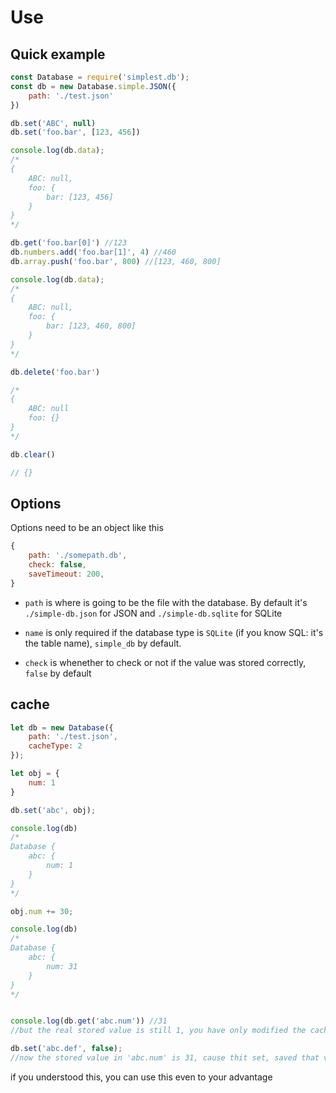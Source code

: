# Use

## Quick example

```js
const Database = require('simplest.db');
const db = new Database.simple.JSON({
    path: './test.json'
})

db.set('ABC', null)
db.set('foo.bar', [123, 456])

console.log(db.data);
/*
{
    ABC: null,
    foo: {
        bar: [123, 456]
    }
}
*/

db.get('foo.bar[0]') //123
db.numbers.add('foo.bar[1]', 4) //460
db.array.push('foo.bar', 800) //[123, 460, 800]

console.log(db.data);
/*
{
    ABC: null,
    foo: {
        bar: [123, 460, 800]
    }
}
*/

db.delete('foo.bar')

/*
{
    ABC: null
    foo: {}
}
*/

db.clear()

// {}
```

## Options

Options need to be an object like this
```js
{ 
    path: './somepath.db', 
    check: false,
	saveTimeout: 200,
}
```

* `path` is where is going to be the file with the database. By default it's `./simple-db.json` for JSON and `./simple-db.sqlite` for SQLite

* `name` is only required if the database type is `SQLite` (if you know SQL: it's the table name), `simple_db` by default.

* `check` is whenether to check or not if the value was stored correctly, `false` by default

## cache

```js
let db = new Database({
    path: './test.json',
    cacheType: 2
});

let obj = {
    num: 1
}

db.set('abc', obj);

console.log(db)
/*
Database {
    abc: {
        num: 1
    }
}
*/

obj.num += 30;

console.log(db)
/*
Database {
    abc: {
        num: 31
    }
}
*/


console.log(db.get('abc.num')) //31
//but the real stored value is still 1, you have only modified the cache value

db.set('abc.def', false);
//now the stored value in 'abc.num' is 31, cause thit set, saved that value from the cache
```

if you understood this, you can use this even to your advantage
